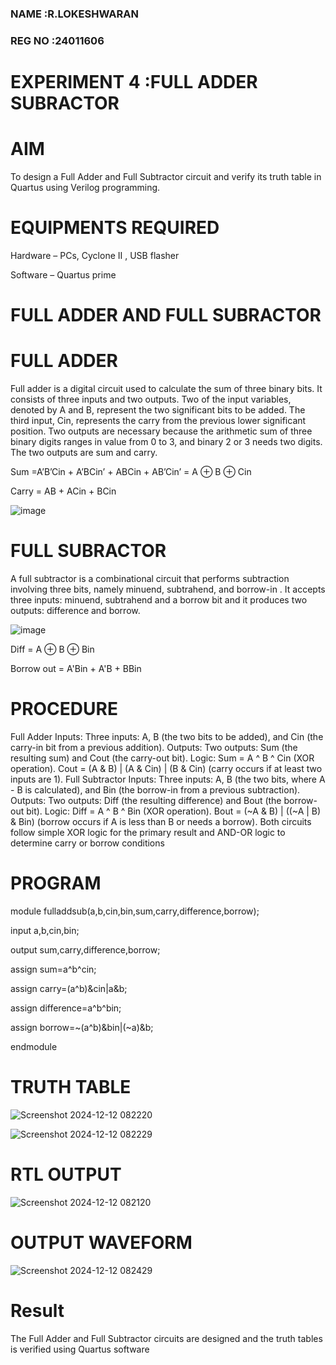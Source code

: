 ### NAME   :R.LOKESHWARAN
### REG NO :24011606

# EXPERIMENT 4 :FULL ADDER SUBRACTOR



# AIM

To design a Full Adder and Full Subtractor circuit and verify its truth table in Quartus using Verilog programming.

# EQUIPMENTS REQUIRED 

Hardware – PCs, Cyclone II , USB flasher

Software – Quartus prime

# FULL ADDER AND FULL SUBRACTOR

# FULL ADDER

Full adder is a digital circuit used to calculate the sum of three binary bits. It consists of three inputs and two outputs. Two of the input variables, denoted by A and B, represent the two significant bits to be added. The third input, Cin, represents the carry from the previous lower significant position. Two outputs are necessary because the arithmetic sum of three binary digits ranges in value from 0 to 3, and binary 2 or 3 needs two digits. The two outputs are sum and carry.

Sum =A’B’Cin + A’BCin’ + ABCin + AB’Cin’ = A ⊕ B ⊕ Cin 

Carry = AB + ACin + BCin

![image](https://github.com/naavaneetha/FULL_ADDER_SUBTRACTOR/assets/154305477/0f30ba51-5ffb-4198-845f-18e054f675e7)



# FULL SUBRACTOR

A full subtractor is a combinational circuit that performs subtraction involving three bits, namely minuend, subtrahend, and borrow-in . It accepts three inputs: minuend, subtrahend and a borrow bit and it produces two outputs: difference and borrow.

![image](https://github.com/naavaneetha/FULL_ADDER_SUBTRACTOR/assets/154305477/02b24f51-ab51-4304-9ad6-7b81ffc1ead5)

Diff = A ⊕ B ⊕ Bin 

Borrow out = A'Bin + A'B + BBin



# PROCEDURE

 Full Adder Inputs: Three inputs: A, B (the two bits to be added), and Cin (the carry-in bit from a
 previous addition). Outputs: Two outputs: Sum (the resulting sum) and Cout (the carry-out bit).
 Logic: Sum = A ^ B ^ Cin (XOR operation). Cout = (A & B) | (A & Cin) | (B & Cin) (carry occurs if at
 least two inputs are 1).
 Full Subtractor Inputs: Three inputs: A, B (the two bits, where A - B is calculated), and Bin (the
 borrow-in from a previous subtraction). Outputs: Two outputs: Diff (the resulting difference) and
 Bout (the borrow-out bit). Logic: Diff = A ^ B ^ Bin (XOR operation). Bout = (~A & B) | ((~A | B) &
 Bin) (borrow occurs if A is less than B or needs a borrow). Both circuits follow simple XOR logic for
 the primary result and AND-OR logic to determine carry or borrow conditions
 
# PROGRAM

 module fulladdsub(a,b,cin,bin,sum,carry,difference,borrow);
 
 input a,b,cin,bin;
 
 output sum,carry,difference,borrow;
 
 assign sum=a^b^cin;
 
 assign carry=(a^b)&cin|a&b;
 
 assign difference=a^b^bin;
 
 assign borrow=~(a^b)&bin|(~a)&b;
 
 endmodule

# TRUTH TABLE

![Screenshot 2024-12-12 082220](https://github.com/user-attachments/assets/c3f68975-f63a-4b4d-802d-bdb9c339fbf3)

![Screenshot 2024-12-12 082229](https://github.com/user-attachments/assets/941e3f98-27ea-43ff-b82d-929171283d78)


# RTL OUTPUT
![Screenshot 2024-12-12 082120](https://github.com/user-attachments/assets/a5167198-55c6-4913-96c5-7aba41307b05)


# OUTPUT WAVEFORM

![Screenshot 2024-12-12 082429](https://github.com/user-attachments/assets/fadf424f-1e10-4b2c-9447-d2d88d5fa318)


# Result
 The Full Adder and Full Subtractor circuits are designed and the truth tables is verified using
 Quartus software





